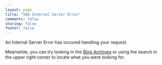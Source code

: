 ```yaml
---
layout: page
title: "500 Internal Server Error"
comments: false
sharing: false
footer: false
---
```

An Internal Server Error has occured handling your request.

Meanwhile, you can try looking in the [Blog Archives](/blog/archives/) or using the search in the upper right corner to locate what you were looking for.

